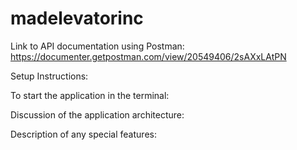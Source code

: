 # madelevatorinc

Link to API documentation using Postman:
https://documenter.getpostman.com/view/20549406/2sAXxLAtPN



Setup Instructions:


To start the application in the terminal:


Discussion of the application architecture:

Description of any special features:
